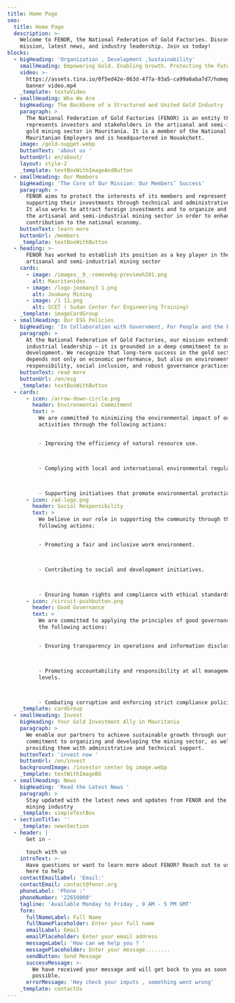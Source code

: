 ```yaml
---
title: Home Page
seo:
  title: Home Page
  description: >-
    Welcome to FENOR, the National Federation of Gold Factories. Discover our
    mission, latest news, and industry leadership. Join us today!
blocks:
  - bigHeading: 'Organization , Development ,Sustainability'
    smallHeading: Empowering Gold. Enabling Growth. Protecting the Future
    video: >-
      https://assets.tina.io/0f5ed42e-063d-477a-93a5-ca99a6aba7d7/homepage
      banner video.mp4
    _template: textwVideo
  - smallHeading: Who We Are
    bigHeading: The Backbone of a Structured and United Gold Industry
    paragraph: >
      The National Federation of Gold Factories (FENOR) is an entity that
      represents investors and stakeholders in the artisanal and semi-industrial
      gold mining sector in Mauritania. It is a member of the National Union of
      Mauritanian Employers and is headquartered in Nouakchott.
    image: /gold-nugget.webp
    buttonText: 'about us '
    buttonUrl: en/about/
    layout: style-2
    _template: textBoxWithImageAndButton
  - smallHeading: Our Members
    bigHeading: 'The Core of Our Mission: Our Members’ Success'
    paragraph: >
      FENOR aims to protect the interests of its members and represent them,
      supporting their investments through technical and administrative advice.
      It also works to attract foreign investments and to organize and develop
      the artisanal and semi-industrial mining sector in order to enhance its
      contribution to the national economy.
    buttonText: learn more
    buttonUrl: /members
    _template: textBoxWithButton
  - heading: >-
      FENOR has worked to establish its position as a key player in the
      artisanal and semi-industrial mining sector
    cards:
      - image: /images__9_-removebg-preview%201.png
        alt: Mauritanides
      - image: /logo-joomany3 1.png
        alt: Joumany Mining
      - image: /1 11.png
        alt: SCET ( Sudan Center for Engineering Training)
    _template: imageCardGroup
  - smallHeading: Our ESG Policies
    bigHeading: 'In Collaboration with Government, For People and the Environment'
    paragraph: >
      At the National Federation of Gold Factories, our mission extends beyond
      industrial leadership — it is grounded in a deep commitment to sustainable
      development. We recognize that long-term success in the gold sector
      depends not only on economic performance, but also on environmental
      responsibility, social inclusion, and robust governance practices.
    buttonText: read more
    buttonUrl: /en/esg
    _template: textBoxWithButton
  - cards:
      - icon: /arrow-down-circle.png
        header: Environmental Commitment
        text: >
          We are committed to minimizing the environmental impact of our
          activities through the following actions:


          · Improving the efficiency of natural resource use.



          · Complying with local and international environmental regulations.



          · Supporting initiatives that promote environmental protection.
      - icon: /ad-logo.png
        header: Social Responsibility
        text: >
          We believe in our role in supporting the community through the
          following actions:


          · Promoting a fair and inclusive work environment.



          · Contributing to social and development initiatives.



          · Ensuring human rights and compliance with ethical standards.
      - icon: /circuit-pushbutton.png
        header: Good Governance
        text: >
          We are committed to applying the principles of good governance through
          the following actions:


          · Ensuring transparency in operations and information disclosure.



          · Promoting accountability and responsibility at all management
          levels.



          · Combating corruption and enforcing strict compliance policies.
    _template: cardGroup
  - smallHeading: Invest
    bigHeading: Your Gold Investment Ally in Mauritania
    paragraph: >
      We enable our partners to achieve sustainable growth through our
      commitment to organizing and developing the mining sector, as well as
      providing them with administrative and technical support.
    buttonText: 'invest now '
    buttonUrl: /en/invest
    backgroundImage: /investor center bg image.webp
    _template: textWithImageBG
  - smallHeading: News
    bigHeading: 'Read the Latest News '
    paragraph: >
      Stay updated with the latest news and updates from FENOR and the gold
      mining industry
    _template: simpleTextBox
  - sectionTitle: ''
    _template: newsSection
  - header: |
      Get in - 

      touch with us
    introText: >-
      Have questions or want to learn more about FENOR? Reach out to us—we’re
      here to help
    contactEmailLabel: 'Email:'
    contactEmail: contact@fenor.org
    phoneLabel: 'Phone :'
    phoneNumber: '22650000'
    tagline: 'Available Monday to Friday , 9 AM - 5 PM GMT'
    form:
      fullNameLabel: Full Name
      fullNamePlaceholder: Enter your full name
      emailLabel: Email
      emailPlaceholder: Enter your email address
      messageLabel: 'How can we help you ? '
      messagePlaceholder: Enter your message........
      sendButton: Send Message
      successMessage: >-
        We have received your message and will get back to you as soon as
        possible.
      errorMessage: 'Hey check your inputs , something went wrong'
    _template: contactUs
---
```


